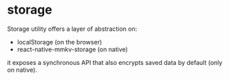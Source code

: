 # storage

Storage utility offers a layer of abstraction on:

-   localStorage (on the browser)
-   react-native-mmkv-storage (on native)

it exposes a synchronous API that also encrypts saved data by default (only on native).

